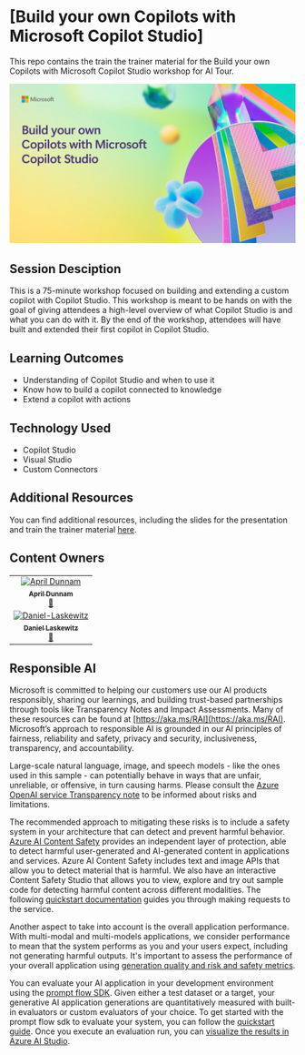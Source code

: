 # [Build your own Copilots with Microsoft Copilot Studio]

This repo contains the train the trainer material for the Build your own Copilots with Microsoft Copilot Studio workshop for AI Tour.

![Workshop Title](/src/AITour_Workshop_Screenshot.png)

## Session Desciption

This is a 75-minute workshop focused on building and extending a custom copilot with Copilot Studio. This workshop is meant to be hands on with the goal of giving attendees a high-level overview of what Copilot Studio is and what you can do with it. By the end of the workshop, attendees will have built and extended their first copilot in Copilot Studio. 

## Learning Outcomes
- Understanding of Copilot Studio and when to use it
- Know how to build a copilot connected to knowledge
- Extend a copilot with actions

## Technology Used
- Copilot Studio
- Visual Studio
- Custom Connectors 

## Additional Resources
You can find additional resources, including the slides for the presentation and train the trainer material [here](/train-the-trainer/README.md).

## Content Owners

<!-- ALL-CONTRIBUTORS-LIST:START - Do not remove or modify this section -->

<table>
<tr>
    <td align="center"><a href="http://learnanalytics.microsoft.com">
        <img src="https://github.com/aprildunnam.png" width="100px;" alt="April Dunnam
"/><br />
        <sub><b>April Dunnam
</b></sub></a><br />
            <a href="https://github.com/aprildunnam" title="talk">📢</a> 
    </td>
</tr>
<tr>
    <td align="center"><a href="http://learnanalytics.microsoft.com">
        <img src="https://github.com/laskewitz.png" width="100px;" alt="Daniel-Laskewitz
"/><br />
        <sub><b>Daniel Laskewitz
</b></sub></a><br />
            <a href="https://github.com/laskewitz" title="talk">📢</a> 
    </td>
</tr>
</table>

<!-- ALL-CONTRIBUTORS-LIST:END -->

## Responsible AI 

Microsoft is committed to helping our customers use our AI products responsibly, sharing our learnings, and building trust-based partnerships through tools like Transparency Notes and Impact Assessments. Many of these resources can be found at [https://aka.ms/RAI](https://aka.ms/RAI).
Microsoft’s approach to responsible AI is grounded in our AI principles of fairness, reliability and safety, privacy and security, inclusiveness, transparency, and accountability.

Large-scale natural language, image, and speech models - like the ones used in this sample - can potentially behave in ways that are unfair, unreliable, or offensive, in turn causing harms. Please consult the [Azure OpenAI service Transparency note](https://learn.microsoft.com/legal/cognitive-services/openai/transparency-note?tabs=text) to be informed about risks and limitations.

The recommended approach to mitigating these risks is to include a safety system in your architecture that can detect and prevent harmful behavior. [Azure AI Content Safety](https://learn.microsoft.com/azure/ai-services/content-safety/overview) provides an independent layer of protection, able to detect harmful user-generated and AI-generated content in applications and services. Azure AI Content Safety includes text and image APIs that allow you to detect material that is harmful. We also have an interactive Content Safety Studio that allows you to view, explore and try out sample code for detecting harmful content across different modalities. The following [quickstart documentation](https://learn.microsoft.com/azure/ai-services/content-safety/quickstart-text?tabs=visual-studio%2Clinux&pivots=programming-language-rest) guides you through making requests to the service.

Another aspect to take into account is the overall application performance. With multi-modal and multi-models applications, we consider performance to mean that the system performs as you and your users expect, including not generating harmful outputs. It's important to assess the performance of your overall application using [generation quality and risk and safety metrics](https://learn.microsoft.com/azure/ai-studio/concepts/evaluation-metrics-built-in).

You can evaluate your AI application in your development environment using the [prompt flow SDK](https://microsoft.github.io/promptflow/index.html). Given either a test dataset or a target, your generative AI application generations are quantitatively measured with built-in evaluators or custom evaluators of your choice. To get started with the prompt flow sdk to evaluate your system, you can follow the [quickstart guide](https://learn.microsoft.com/azure/ai-studio/how-to/develop/flow-evaluate-sdk). Once you execute an evaluation run, you can [visualize the results in Azure AI Studio](https://learn.microsoft.com/azure/ai-studio/how-to/evaluate-flow-results).